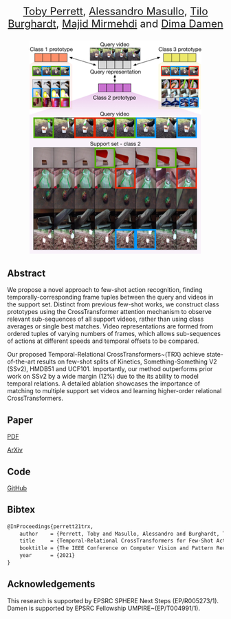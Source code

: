 <p align="center" style="font-size:24px">
<a href="https://tobyperrett.github.io/">Toby Perrett</a>, <a href="https://www.alessandromasullo.com/">Alessandro Masullo</a>, <a href="http://people.cs.bris.ac.uk/~burghard/">Tilo Burghardt</a>, <a href="http://people.cs.bris.ac.uk/~majid/">Majid Mirmehdi</a> and <a href="https://dimadamen.github.io/">Dima Damen</a>
</p>

<p align="center">
<img src="vis10.jpg" width="400">
</p>


## Abstract

We propose a novel approach to few-shot action recognition, finding temporally-corresponding frame tuples between the query and videos in the support set. Distinct from previous few-shot works, we construct class prototypes using the CrossTransformer attention mechanism to observe relevant sub-sequences of all support videos, rather than using class averages or single best matches. Video representations are formed from ordered tuples of varying numbers of frames, which allows sub-sequences of actions at different speeds and temporal offsets to be compared.

Our proposed Temporal-Relational CrossTransformers~(TRX) achieve state-of-the-art results on few-shot splits of Kinetics, Something-Something V2 (SSv2), HMDB51 and UCF101.  Importantly, our method outperforms prior work on SSv2 by a wide margin (12%) due to the its ability to model temporal relations. A detailed ablation showcases the importance of matching to multiple support set videos and learning higher-order relational CrossTransformers.



## Paper

[PDF](main.pdf)

[ArXiv](https://arxiv.org/abs/2101.06184)

## Code

[GitHub](https://github.com/tobyperrett/trx)

## Bibtex

```markdown
@InProceedings{perrett21trx,
    author    = {Perrett, Toby and Masullo, Alessandro and Burghardt, Tilo and Mirmehdi, Majid and Damen, Dima},
    title     = {Temporal-Relational CrossTransformers for Few-Shot Action Recognition},
    booktitle = {The IEEE Conference on Computer Vision and Pattern Recognition (CVPR)},
    year      = {2021}
}
```

## Acknowledgements
This research is supported by EPSRC SPHERE Next Steps (EP/R005273/1). Damen is supported by EPSRC Fellowship UMPIRE~(EP/T004991/1).
